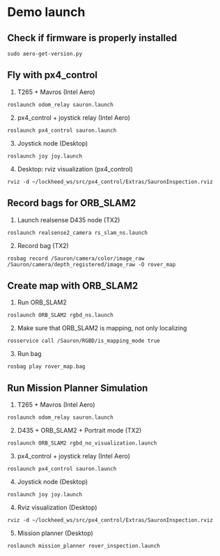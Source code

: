 # Demo launch

## Check if firmware is properly installed

```
sudo aero-get-version.py
```

## Fly with px4_control

1) T265 + Mavros (Intel Aero)
```
roslaunch odom_relay sauron.launch
```

2) px4_control + joystick relay (Intel Aero)
```
roslaunch px4_control sauron.launch
```

3) Joystick node (Desktop)

```
roslaunch joy joy.launch
```

4) Desktop: rviz visualization (px4_control)

```
rviz -d ~/lockheed_ws/src/px4_control/Extras/SauronInspection.rviz
```

## Record bags for ORB_SLAM2

1) Launch realsense D435 node (TX2)

```
roslaunch realsense2_camera rs_slam_ns.launch
```

2) Record bag (TX2)

```
rosbag record /Sauron/camera/color/image_raw /Sauron/camera/depth_registered/image_raw -O rover_map
```

## Create map with ORB_SLAM2

1) Run ORB_SLAM2

```
roslaunch ORB_SLAM2 rgbd_ns.launch
```

2) Make sure that ORB_SLAM2 is mapping, not only localizing

```
rosservice call /Sauron/RGBD/is_mapping_mode true
```

3) Run bag

```
rosbag play rover_map.bag
```

## Run Mission Planner Simulation

1) T265 + Mavros (Intel Aero)
```
roslaunch odom_relay sauron.launch
```

2) D435 + ORB_SLAM2 + Portrait mode (TX2)

```
roslaunch ORB_SLAM2 rgbd_no_visualization.launch
```

3) px4_control + joystick relay (Intel Aero)
```
roslaunch px4_control sauron.launch
```

4) Joystick node (Desktop)

```
roslaunch joy joy.launch
```

4) Rviz visualization (Desktop)

```
rviz -d ~/lockheed_ws/src/px4_control/Extras/SauronInspection.rviz
```

5) Mission planner (Desktop)

```
roslaunch mission_planner rover_inspection.launch
```
